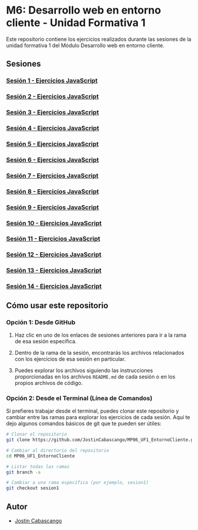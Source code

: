 # M6: Desarrollo web en entorno cliente - Unidad Formativa 1

Este repositorio contiene los ejercicios realizados durante las sesiones de la unidad formativa 1 del Módulo Desarrollo web en entorno cliente.

## Sesiones

### [Sesión 1 - Ejercicios JavaScript](https://github.com/JostinCabascango/MP06_UF1_EntornoCliente/tree/sesion1)

### [Sesión 2 - Ejercicios JavaScript](https://github.com/JostinCabascango/MP06_UF1_EntornoCliente/tree/sesion2)

### [Sesión 3 - Ejercicios JavaScript](https://github.com/JostinCabascango/MP06_UF1_EntornoCliente/tree/sesion3)

### [Sesión 4 - Ejercicios JavaScript](https://github.com/JostinCabascango/MP06_UF1_EntornoCliente/tree/sesion4)

### [Sesión 5 - Ejercicios JavaScript](https://github.com/JostinCabascango/MP06_UF1_EntornoCliente/tree/sesion5)

### [Sesión 6 - Ejercicios JavaScript](https://github.com/JostinCabascango/MP06_UF1_EntornoCliente/tree/sesion6)

### [Sesión 7 - Ejercicios JavaScript](https://github.com/JostinCabascango/MP06_UF1_EntornoCliente/tree/sesion7)

### [Sesión 8 - Ejercicios JavaScript](https://github.com/JostinCabascango/MP06_UF1_EntornoCliente/tree/sesion8)

### [Sesión 9 - Ejercicios JavaScript](https://github.com/JostinCabascango/MP06_UF1_EntornoCliente/tree/sesion9)

### [Sesión 10 - Ejercicios JavaScript](https://github.com/JostinCabascango/MP06_UF1_EntornoCliente/tree/sesion10)

### [Sesión 11 - Ejercicios JavaScript](https://github.com/JostinCabascango/MP06_UF1_EntornoCliente/tree/sesion11)

### [Sesión 12 - Ejercicios JavaScript](https://github.com/JostinCabascango/MP06_UF1_EntornoCliente/tree/sesion12)

### [Sesión 13 - Ejercicios JavaScript](https://github.com/JostinCabascango/MP06_UF1_EntornoCliente/tree/sesion13)

### [Sesión 14 - Ejercicios JavaScript](https://github.com/JostinCabascango/MP06_UF1_EntornoCliente/tree/sesion14)

## Cómo usar este repositorio

### Opción 1: Desde GitHub
1. Haz clic en uno de los enlaces de sesiones anteriores para ir a la rama de esa sesión específica.

2. Dentro de la rama de la sesión, encontrarás los archivos relacionados con los ejercicios de esa sesión en particular.

3. Puedes explorar los archivos siguiendo las instrucciones proporcionadas en los archivos `README.md` de cada sesión o en los propios archivos de código.

### Opción 2: Desde el Terminal (Línea de Comandos)

Si prefieres trabajar desde el terminal, puedes clonar este repositorio y cambiar entre las ramas para explorar los ejercicios de cada sesión. Aquí te dejo algunos comandos básicos de git que te pueden ser útiles:

```bash
# Clonar el repositorio
git clone https://github.com/JostinCabascango/MP06_UF1_EntornoCliente.git

# Cambiar al directorio del repositorio
cd MP06_UF1_EntornoCliente

# Listar todas las ramas
git branch -a

# Cambiar a una rama específica (por ejemplo, sesion1)
git checkout sesion1
```` 
## Autor

- [Jostin Cabascango](https://github.com/JostinCabascango/)


